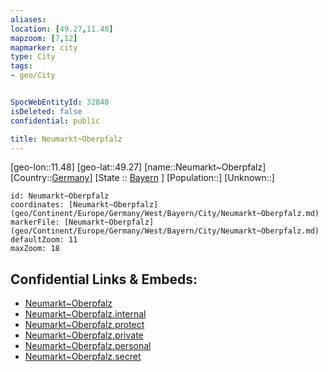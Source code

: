 ```yaml
---
aliases: 
location: [49.27,11.48]
mapzoom: [7,12] 
mapmarker: city 
type: City
tags:
- geo/City


SpocWebEntityId: 32840
isDeleted: false
confidential: public

title: Neumarkt~Oberpfalz
---
```

[geo-lon::11.48]
[geo-lat::49.27]
[name::Neumarkt~Oberpfalz]
[Country::[Germany](geo/Continent/Europe/Germany.md)]
[State :: [Bayern](geo/Continent/Europe/Germany/West/Bayern.md) ]
[Population::]
[Unknown::]


```leaflet
id: Neumarkt~Oberpfalz
coordinates: [Neumarkt~Oberpfalz](geo/Continent/Europe/Germany/West/Bayern/City/Neumarkt~Oberpfalz.md)
markerFile: [Neumarkt~Oberpfalz](geo/Continent/Europe/Germany/West/Bayern/City/Neumarkt~Oberpfalz.md)
defaultZoom: 11 
maxZoom: 18
```


## Confidential Links & Embeds: 
- [Neumarkt~Oberpfalz](../../../../../../../../_public/geo/Continent/Europe/Germany/West/Bayern/City/Neumarkt~Oberpfalz.md) 
- [Neumarkt~Oberpfalz.internal](../../../../../../../../_internal/geo/Continent/Europe/Germany/West/Bayern/City/Neumarkt~Oberpfalz.internal.md) 
- [Neumarkt~Oberpfalz.protect](../../../../../../../../_protect/geo/Continent/Europe/Germany/West/Bayern/City/Neumarkt~Oberpfalz.protect.md) 
- [Neumarkt~Oberpfalz.private](../../../../../../../../_private/geo/Continent/Europe/Germany/West/Bayern/City/Neumarkt~Oberpfalz.private.md) 
- [Neumarkt~Oberpfalz.personal](../../../../../../../../_personal/geo/Continent/Europe/Germany/West/Bayern/City/Neumarkt~Oberpfalz.personal.md) 
- [Neumarkt~Oberpfalz.secret](../../../../../../../../_secret/geo/Continent/Europe/Germany/West/Bayern/City/Neumarkt~Oberpfalz.secret.md) 
